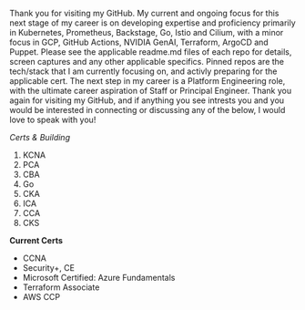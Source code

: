 Thank you for visiting my GitHub. My current and ongoing focus for this next stage of my career is on developing expertise and proficiency primarily in Kubernetes, Prometheus, Backstage, Go, Istio and Cilium, with a minor focus in GCP, GitHub Actions, NVIDIA GenAI, Terraform, ArgoCD and Puppet. Please see the applicable readme.md files of each repo for details, screen captures and any other applicable specifics. Pinned repos are the tech/stack that I am currently focusing on, and activly preparing for the applicable cert. The next step in my career is a Platform Engineering role, with the ultimate career aspiration of Staff or Principal Engineer. Thank you again for visiting my GitHub, and if anything you see intrests you and you would be interested in connecting or discussing any of the below, I would love to speak with you!

*Certs & Building*
1. KCNA
2. PCA 
3. CBA
4. Go
5. CKA 
6. ICA 
7. CCA 
8. CKS 

**Current Certs**
- CCNA 
- Security+, CE 
- Microsoft Certified: Azure Fundamentals 
- Terraform Associate 
- AWS CCP 
